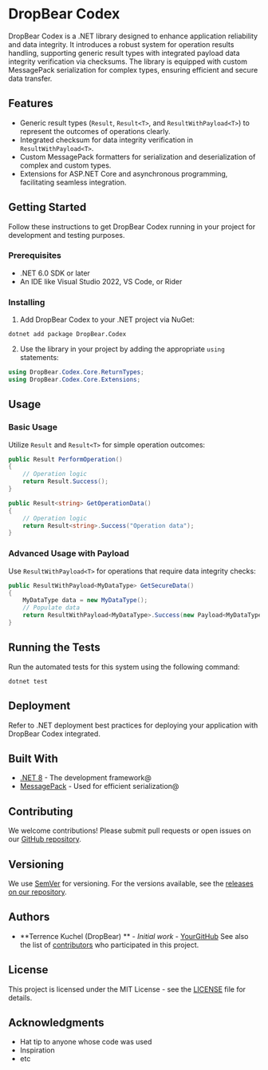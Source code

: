 # DropBear Codex  
DropBear Codex is a .NET library designed to enhance application reliability and data integrity. It introduces a robust system for operation results handling, supporting generic result types with integrated payload data integrity verification via checksums. The library is equipped with custom MessagePack serialization for complex types, ensuring efficient and secure data transfer.
  
## Features  
- Generic result types (`Result`, `Result<T>`, and `ResultWithPayload<T>`) to represent the outcomes of operations clearly.
- Integrated checksum for data integrity verification in `ResultWithPayload<T>`.
- Custom MessagePack formatters for serialization and deserialization of complex and custom types.  
- Extensions for ASP.NET Core and asynchronous programming, facilitating seamless integration.
  
## Getting Started
Follow these instructions to get DropBear Codex running in your project for development and testing purposes.
  
### Prerequisites
- .NET 6.0 SDK or later  
- An IDE like Visual Studio 2022, VS Code, or Rider
  
### Installing
1. Add DropBear Codex to your .NET project via NuGet:
```shell
dotnet add package DropBear.Codex
```
2. Use the library in your project by adding the appropriate `using` statements:
```csharp
using DropBear.Codex.Core.ReturnTypes;
using DropBear.Codex.Core.Extensions;
```
  
## Usage
  
### Basic Usage
Utilize `Result` and `Result<T>` for simple operation outcomes:  
```csharp
public Result PerformOperation()
{
    // Operation logic
    return Result.Success();
}

public Result<string> GetOperationData()
{
    // Operation logic
    return Result<string>.Success("Operation data");
}
```
  
### Advanced Usage with Payload
Use `ResultWithPayload<T>` for operations that require data integrity checks:
```csharp
public ResultWithPayload<MyDataType> GetSecureData()
{
    MyDataType data = new MyDataType();
    // Populate data
    return ResultWithPayload<MyDataType>.Success(new Payload<MyDataType>(data));
}
```
  
## Running the Tests
Run the automated tests for this system using the following command:
```shell
dotnet test
```
  
## Deployment
Refer to .NET deployment best practices for deploying your application with DropBear Codex integrated. 
  
## Built With
- [.NET 8](https://dotnet.microsoft.com/download) - The development framework@  
- [MessagePack](https://github.com/neuecc/MessagePack-CSharp) - Used for efficient serialization@  
  
## Contributing
We welcome contributions! Please submit pull requests or open issues on our [GitHub repository](https://github.com/tkuchel/DropBear.Codex.Core). 
  
## Versioning
We use [SemVer](http://semver.org/) for versioning. For the versions available, see the [releases on our repository](https://github.com/tkuchel/DropBear.Codex.Core/releases). 
  
## Authors
- **Terrence Kuchel (DropBear) ** - *Initial work* - [YourGitHub](https://github.com/tkuchel)
See also the list of [contributors](https://github.com/YourGitHub/DropBearCodex/contributors) who participated in this project.
  
## License
This project is licensed under the MIT License - see the [LICENSE](https://github.com/tkuchel/DropBear.Codex.Core/LICENSE.md) file for details.
  
## Acknowledgments
- Hat tip to anyone whose code was used
- Inspiration
- etc
